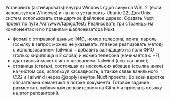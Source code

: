 Установить (активировать) внутри Windows ядро линукса WSL 2 (если используется Windows) и на него установить Ubuntu 22. Для Unix систем использовать стандартное файловое дерево.
Создать Nuxt проект по пути /var/www/tapigo/test/
Реализовать три страницы на компонентах и по правилам шаблонизатора Nuxt:
  - форма с отправкой данных ФИО, номер телефона, почта, пароль (ссылку в запрос можно не указывать, главное реализовать метод) с использованием Tailwind + добавить валидацию на поля ФИО (только кириллица и 2 слова) и номер телефона (начинается с +7);
  - адаптивный макет с использованием Tailwind (ссылка ниже);
  - страница (статья), состоящая из нескольких абзацев (ссылка ниже) на чистом css, используя каскадность, а также связь ванильного CSS и Tailwind (через @apply) внутри Nuxt проекта;
Во всей верстке обязательна семантика в потоке документа. Готовое задание разместить публичным репозиторием на Github и прислать ссылку на этот репозиторий.
